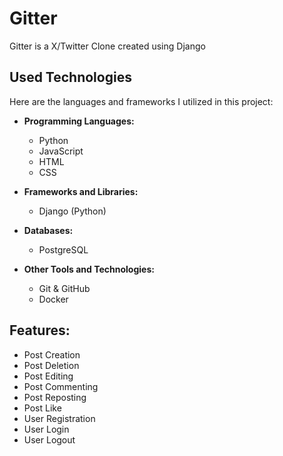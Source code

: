 # Gitter

Gitter is a X/Twitter Clone created using Django

## Used Technologies

Here are the languages and frameworks I utilized in this project:
- **Programming Languages:**
  - Python 
  - JavaScript
  - HTML
  - CSS

- **Frameworks and Libraries:**
  - Django (Python)

- **Databases:**
  - PostgreSQL

- **Other Tools and Technologies:**
  - Git & GitHub
  - Docker

## Features:

 - Post Creation
 - Post Deletion
 - Post Editing
 - Post Commenting
 - Post Reposting
 - Post Like
 - User Registration
 - User Login
 - User Logout

